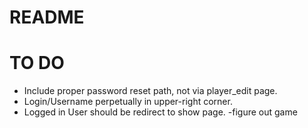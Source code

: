 # README

# TO DO
- Include proper password reset path, not via player_edit page.
- Login/Username perpetually in upper-right corner.
- Logged in User should be redirect to show page.
-figure out game 

